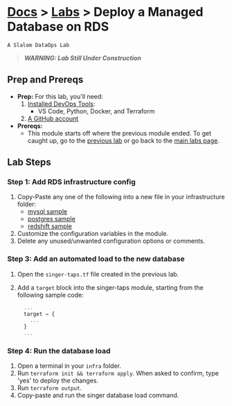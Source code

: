 # [Docs](../README.md) > [Labs](./index.md) > **Deploy a Managed Database on RDS**

`A Slalom DataOps Lab`

> _**WARNING: Lab Still Under Construction**_

## Prep and Prereqs

* **Prep:** For this lab, you'll need:
  1. [Installed DevOps Tools](../setup.html):
     * VS Code, Python, Docker, and Terraform
  2. [A GitHub account](./intro)
* **Prereqs:**
  * This module starts off where the previous module ended. To get caught up, go to the
    [previous lab](./extracts-as-code.md) or go back to the [main labs page](./index.md).

## Lab Steps

### Step 1: Add RDS infrastructure config

1. Copy-Paste any one of the following into a new file in your infrastructure folder:
   * [mysql sample](https://github.com/slalom-ggp/dataops-infra/blob/master/samples/mysql-on-aws/01_rds_mysql.tf)
   * [postgres sample](https://github.com/slalom-ggp/dataops-infra/blob/master/samples/postgres-on-aws/01_rds_postgres.tf)
   * [redshift sample](https://github.com/slalom-ggp/dataops-infra/blob/master/samples/redshift-dw/02_redshift.tf)
2. Customize the configuration variables in the module.
3. Delete any unused/unwanted configuration options or comments.

### Step 3: Add an automated load to the new database

1. Open the `singer-taps.tf` file created in the previous lab.
2. Add a `target` block into the singer-taps module, starting from the following sample code:

    ```tf
      ...
      target = {
        ...
      }
      ...
    ```

### Step 4: Run the database load

1. Open a terminal in your `infra` folder.
2. Run `terraform init && terraform apply`. When asked to confirm, type 'yes' to deploy the changes.
3. Run `terraform output`.
4. Copy-paste and run the singer database load command.
